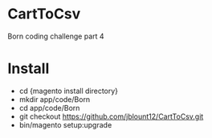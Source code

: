 # CartToCsv
Born coding challenge part 4

# Install
- cd {magento install directory}
- mkdir app/code/Born
- cd app/code/Born
- git checkout https://github.com/jblount12/CartToCsv.git
- bin/magento setup:upgrade
